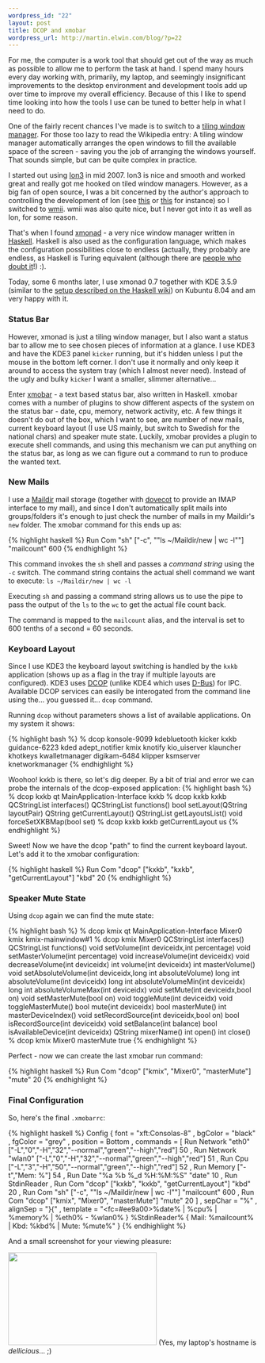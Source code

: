 ```yaml
--- 
wordpress_id: "22"
layout: post
title: DCOP and xmobar
wordpress_url: http://martin.elwin.com/blog/?p=22
---
```

For me, the computer is a work tool that should get out of the way as much as possible to allow me to perform the task at hand. I spend many hours every day working with, primarily, my laptop, and seemingly insignificant improvements to the desktop environment and development tools add up over time to improve my overall efficiency. Because of this I like to spend time looking into how the tools I use can be tuned to better help in what I need to do.

One of the fairly recent chances I've made is to switch to a <a href="http://en.wikipedia.org/wiki/Tiling_window_manager">tiling window manager</a>. For those too lazy to read the Wikipedia entry: A tiling window manager automatically arranges the open windows to fill the available space of the screen - saving you the job of arranging the windows yourself. That sounds simple, but can be quite complex in practice.

I started out using <a href="http://modeemi.fi/~tuomov/ion/">Ion3</a> in mid 2007. Ion3 is nice and smooth and worked great and really got me hooked on tiled window managers. However, as a big fan of open source, I was a bit concerned by the author's approach to controlling the development of Ion (see <a href="http://womble.decadent.org.uk/blog/renaming-of-ion3">this</a> or <a href="http://forums.gentoo.org/viewtopic-t-559010-start-0-postdays-0-postorder-asc-highlight-.html">this</a> for instance) so I switched to <a href="http://www.suckless.org/wiki/">wmii</a>. wmii was also quite nice, but I never got into it as well as Ion, for some reason.

That's when I found <a href="http://xmonad.org/">xmonad</a> - a very nice window manager written in <a href="http://www.haskell.org/">Haskell</a>. Haskell is also used as the configuration language, which makes the configuration possibilities close to endless (actually, they probably are endless, as Haskell is Turing equivalent (although there are <a href="http://en.wikipedia.org/wiki/Talk:Type_polymorphism#Why_Haskell.3F">people who doubt it</a>!) :).

Today, some 6 months later, I use xmonad 0.7 together with KDE 3.5.9 (similar to the <a href="http://www.haskell.org/haskellwiki/Xmonad/Using_xmonad_in_KDE">setup described on the Haskell wiki</a>) on Kubuntu 8.04 and am very happy with it.

### Status Bar
However, xmonad is just a tiling window manager, but I also want a status bar to allow me to see chosen pieces of information at a glance. I use KDE3 and have the KDE3 panel `kicker` running, but it's hidden unless I put the mouse in the bottom left corner. I don't use it normally and only keep it around to access the system tray (which I almost never need). Instead of the ugly and bulky `kicker` I want a smaller, slimmer alternative...

Enter <a href="http://code.haskell.org/~arossato/xmobar/">xmobar</a> - a text based status bar, also written in Haskell. xmobar comes with a number of plugins to show different aspects of the system on the status bar - date, cpu, memory, network activity, etc. A few things it doesn't do out of the box, which I want to see, are number of new mails, current keyboard layout (I use US mainly, but switch to Swedish for the national chars) and speaker mute state. Luckily, xmobar provides a plugin to execute shell commands, and using this mechanism we can put anything on the status bar, as long as we can figure out a command to run to produce the wanted text.

### New Mails
I use a <a href="http://en.wikipedia.org/wiki/Maildir">Maildir</a> mail storage (together with <a href="http://www.dovecot.org/">dovecot</a> to provide an IMAP interface to my mail), and since I don't automatically split mails into groups/folders it's enough to just check the number of mails in my Maildir's `new` folder. The xmobar command for this ends up as:

{% highlight haskell %}
Run Com "sh" ["-c", "\"ls ~/Maildir/new | wc -l\""] "mailcount" 600
{% endhighlight %}

This command invokes the `sh` shell and passes a <em>command string</em> using the `-c` switch. The command string contains the actual shell command we want to execute: `ls ~/Maildir/new | wc -l`

Executing `sh` and passing a command string allows us to use the pipe to pass the output of the `ls` to the `wc` to get the actual file count back.

The command is mapped to the `mailcount` alias, and the interval is set to 600 tenths of a second = 60 seconds.

### Keyboard Layout
Since I use KDE3 the keyboard layout switching is handled by the `kxkb` application (shows up as a flag in the tray if multiple layouts are configured). KDE3 uses <a href="http://en.wikipedia.org/wiki/DCOP">DCOP</a> (unlike KDE4 which uses <a href="http://en.wikipedia.org/wiki/D-Bus">D-Bus</a>) for IPC. Available DCOP services can easily be interogated from the command line using the... you guessed it... `dcop` command.

Running `dcop` without parameters shows a list of available applications. On my system it shows:

{% highlight bash %}
% dcop
konsole-9099
kdebluetooth
kicker
kxkb
guidance-6223
kded
adept_notifier
kmix
knotify
kio_uiserver
klauncher
khotkeys
kwalletmanager
digikam-6484
klipper
ksmserver
knetworkmanager
{% endhighlight %}

Woohoo! kxkb is there, so let's dig deeper. By a bit of trial and error we can probe the internals of the dcop-exposed application:
{% highlight bash %}
% dcop kxkb
qt
MainApplication-Interface
kxkb
% dcop kxkb kxkb
QCStringList interfaces()
QCStringList functions()
bool setLayout(QString layoutPair)
QString getCurrentLayout()
QStringList getLayoutsList()
void forceSetXKBMap(bool set)
% dcop kxkb kxkb getCurrentLayout
us
{% endhighlight %}

Sweet! Now we have the dcop "path" to find the current keyboard layout. Let's add it to the xmobar configuration:

{% highlight haskell %}
Run Com "dcop" ["kxkb", "kxkb", "getCurrentLayout"] "kbd" 20
{% endhighlight %}

### Speaker Mute State
Using `dcop` again we can find the mute state:

{% highlight bash %}
% dcop kmix
qt
MainApplication-Interface
Mixer0
kmix
kmix-mainwindow#1
% dcop kmix Mixer0
QCStringList interfaces()
QCStringList functions()
void setVolume(int deviceidx,int percentage)
void setMasterVolume(int percentage)
void increaseVolume(int deviceidx)
void decreaseVolume(int deviceidx)
int volume(int deviceidx)
int masterVolume()
void setAbsoluteVolume(int deviceidx,long int absoluteVolume)
long int absoluteVolume(int deviceidx)
long int absoluteVolumeMin(int deviceidx)
long int absoluteVolumeMax(int deviceidx)
void setMute(int deviceidx,bool on)
void setMasterMute(bool on)
void toggleMute(int deviceidx)
void toggleMasterMute()
bool mute(int deviceidx)
bool masterMute()
int masterDeviceIndex()
void setRecordSource(int deviceidx,bool on)
bool isRecordSource(int deviceidx)
void setBalance(int balance)
bool isAvailableDevice(int deviceidx)
QString mixerName()
int open()
int close()
% dcop kmix Mixer0 masterMute
true
{% endhighlight %}

Perfect - now we can create the last xmobar run command:

{% highlight haskell %}
Run Com "dcop" ["kmix", "Mixer0", "masterMute"] "mute" 20
{% endhighlight %}

### Final Configuration

So, here's the final `.xmobarrc`:

{% highlight haskell %}
Config { font = "xft:Consolas-8"
       , bgColor = "black"
       , fgColor = "grey"
       , position = Bottom
       , commands = [ Run Network "eth0" ["-L","0","-H","32","--normal","green","--high","red"] 50
                    , Run Network "wlan0" ["-L","0","-H","32","--normal","green","--high","red"] 51
                    , Run Cpu ["-L","3","-H","50","--normal","green","--high","red"] 52
                    , Run Memory ["-t","Mem: <usedratio>%"] 54
                    , Run Date "%a %b %_d %H:%M:%S" "date" 10
                    , Run StdinReader
                    , Run Com "dcop" ["kxkb", "kxkb", "getCurrentLayout"] "kbd" 20
                    , Run Com "sh" ["-c", "\"ls ~/Maildir/new | wc -l\""] "mailcount" 600
                    , Run Com "dcop" ["kmix", "Mixer0", "masterMute"] "mute" 20
                    ]
       , sepChar = "%"
       , alignSep = "}{"
       , template = "<fc=#ee9a00>%date%</fc> | %cpu% | %memory% | %eth0% - %wlan0% } %StdinReader% { Mail: %mailcount% | Kbd: %kbd% | Mute: %mute%"
       }
{% endhighlight %}

And a small screenshot for your viewing pleasure:

<a href='http://martin.elwin.com/blog/wp-content/uploads/2008/05/xmonad.png'><img src="http://martin.elwin.com/blog/wp-content/uploads/2008/05/xmonad.png" alt="" title="xmonad" width="300" height="187" class="alignnone size-medium wp-image-23" /></a>
(Yes, my laptop's hostname is <em>dellicious</em>... ;)
